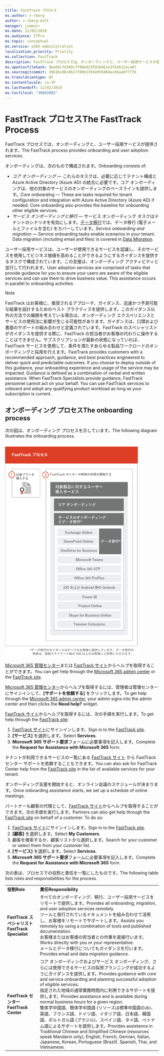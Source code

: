 ```yaml
---
title: FastTrack プロセス
ms.author: v-rberg
author: v-rberg-msft
manager: jimmuir
ms.date: 12/03/2019
ms.audience: ITPro
ms.topic: conceptual
ms.service: o365-administration
localization_priority: Priority
ms.collection: FastTrack
description: FastTrack プロセスでは、オンボーディングと、ユーザー採用サービスが提供されます。
ms.openlocfilehash: 9ba69cfd300c7f0b6423592b661e3fd1622aca07
ms.sourcegitcommit: 39616c06c0617700b1393e055894acb6aa6f7776
ms.translationtype: HT
ms.contentlocale: ja-JP
ms.lasthandoff: 12/02/2019
ms.locfileid: "39663092"
---
```

# <a name="the-fasttrack-process"></a><span data-ttu-id="76eb6-103">FastTrack プロセス</span><span class="sxs-lookup"><span data-stu-id="76eb6-103">The FastTrack Process</span></span>

<span data-ttu-id="76eb6-104">FastTrack プロセスでは、オンボーディングと、ユーザー採用サービスが提供されます。</span><span class="sxs-lookup"><span data-stu-id="76eb6-104">The FastTrack process provides onboarding and user adoption services.</span></span> 
  
<span data-ttu-id="76eb6-105">オンボーディングは、次のもので構成されます。</span><span class="sxs-lookup"><span data-stu-id="76eb6-105">Onboarding consists of:</span></span>
  
- <span data-ttu-id="76eb6-p101">*コア オンボーディング* — これらのタスクは、必要に応じてテナント構成と Azure Active Directory (Azure AD) の統合に必要です。コア オンボーディングは、他の対象のサービスのオンボーディングのベースラインも提供します。</span><span class="sxs-lookup"><span data-stu-id="76eb6-p101">*Core onboarding* — These are tasks required for tenant configuration and integration with Azure Active Directory (Azure AD) if needed. Core onboarding also provides the baseline for onboarding other eligible services.</span></span> 
- <span data-ttu-id="76eb6-p102">*サービス オンボーディングと移行* — サービス オンボーディング タスクはテナントのシナリオを有効にします。[データ移行](O365-data-migration.md)では、データ移行 (電子メールとファイルを含む) をカバーしています。</span><span class="sxs-lookup"><span data-stu-id="76eb6-p102">*Service onboarding and migration* — Service onboarding tasks enable scenarios in your tenant. Data migration (including email and files) is covered in [Data Migration](O365-data-migration.md).</span></span> 
    
<span data-ttu-id="76eb6-p103">ユーザー採用サービスは、ユーザーが使用できるサービスを認識し、そのサービスを使用してビジネス価値を高めることができるようにするガイダンスを提供するタスクで構成されています。この支援は、オンボーディング アクティビティと並行して行われます。</span><span class="sxs-lookup"><span data-stu-id="76eb6-p103">User adoption services are comprised of tasks that provide guidance for you to ensure your users are aware of the eligible services and can use them to drive business value. This assistance occurs in parallel to onboarding activities.</span></span>
  
> [!NOTE]
> <span data-ttu-id="76eb6-p104">FastTrack はお客様に、推奨されるアプローチ、ガイダンス、迅速かつ予測可能な結果を設計するためのベスト プラクティスを提供します。このガイダンス以外の方法での展開を考えている場合は、オンボーディング エクスペリエンスとサービスの使用法に影響が生じる可能性があります。ガイダンスは、口頭および書面のサポートの組み合わせと定義されています。FastTrack のスペシャリストがガイダンスを提供する際に、FastTrack の担当者がお客様の代わりに操作することはできません。サブスクリプションが最新の状態になっていれば、FastTrack サービスを使用して、条件を満たすあらゆる製品ワークロードのオンボーディングと採用を行えます。</span><span class="sxs-lookup"><span data-stu-id="76eb6-p104">FastTrack provides customers with a recommended approach, guidance, and best practices engineered to deliver quick and predictable outcomes. If you choose to deploy outside of this guidance, your onboarding experience and usage of the service may be impacted. Guidance is defined as a combination of verbal and written assistance. When FastTrack Specialists provide guidance, FastTrack personnel cannot act on your behalf. You can use FastTrack services to onboard and adopt any qualifying product workload as long as your subscription is current.</span></span> 
  
## <a name="the-onboarding-process"></a><span data-ttu-id="76eb6-117">オンボーディング プロセス</span><span class="sxs-lookup"><span data-stu-id="76eb6-117">The onboarding process</span></span>

<span data-ttu-id="76eb6-118">次の図は、オンボーディング プロセスを示しています。</span><span class="sxs-lookup"><span data-stu-id="76eb6-118">The following diagram illustrates the onboarding process.</span></span>
  
![オンボーディング特典を利用する場合のタイムライン](media/O365-Onboarding-Timeline.png)
  
<span data-ttu-id="76eb6-120">[Microsoft 365 管理センター](https://go.microsoft.com/fwlink/?linkid=2032704)または [FastTrack サイト](https://go.microsoft.com/fwlink/?linkid=780698)からヘルプを取得することができます。</span><span class="sxs-lookup"><span data-stu-id="76eb6-120">You can get help through the [Microsoft 365 admin center](https://go.microsoft.com/fwlink/?linkid=2032704) or the [FastTrack site](https://go.microsoft.com/fwlink/?linkid=780698).</span></span> 

<span data-ttu-id="76eb6-121">[Microsoft 365 管理センター](https://go.microsoft.com/fwlink/?linkid=2032704)からヘルプを取得するには、管理者は管理センターにサインインして、**[サポートを依頼する]** をクリックします。</span><span class="sxs-lookup"><span data-stu-id="76eb6-121">To get help through the [Microsoft 365 admin center](https://go.microsoft.com/fwlink/?linkid=2032704), your admin signs into the admin center and then clicks the **Need help?** widget.</span></span> 

<span data-ttu-id="76eb6-122">[FastTrack サイト](https://go.microsoft.com/fwlink/?linkid=780698)からヘルプを取得するには、次の手順を実行します。</span><span class="sxs-lookup"><span data-stu-id="76eb6-122">To get help through the [FastTrack site](https://go.microsoft.com/fwlink/?linkid=780698):</span></span> 
1.  <span data-ttu-id="76eb6-123">[FastTrack サイト](https://go.microsoft.com/fwlink/?linkid=780698)にサインインします。</span><span class="sxs-lookup"><span data-stu-id="76eb6-123">Sign in to the [FastTrack site](https://go.microsoft.com/fwlink/?linkid=780698).</span></span> 
2.  <span data-ttu-id="76eb6-124">**[サービス]** を選択します。</span><span class="sxs-lookup"><span data-stu-id="76eb6-124">Select **Services**.</span></span>
3.  <span data-ttu-id="76eb6-125">**Microsoft 365 サポート要求**フォームに必要事項を記入します。</span><span class="sxs-lookup"><span data-stu-id="76eb6-125">Complete the **Request for Assistance with Microsoft 365** form.</span></span> 
  
 <span data-ttu-id="76eb6-126">テナントが利用できるサービスの一覧にある [FastTrack サイト](https://go.microsoft.com/fwlink/?linkid=780698) から FastTrack センター サポートを依頼することもできます。</span><span class="sxs-lookup"><span data-stu-id="76eb6-126">You can also ask for FastTrack Center help from the [FastTrack site](https://go.microsoft.com/fwlink/?linkid=780698) in the list of available services for your tenant.</span></span> 
    
 <span data-ttu-id="76eb6-127">オンボーディング支援を開始すると、オンライン会議のスケジュールが決まります。</span><span class="sxs-lookup"><span data-stu-id="76eb6-127">Once onboarding assistance starts, we set up a schedule of online meetings.</span></span>
    
<span data-ttu-id="76eb6-p105">パートナーも顧客の代理として、[FastTrack サイト](https://go.microsoft.com/fwlink/?linkid=780698)からヘルプを取得することができます。次の手順を実行します。</span><span class="sxs-lookup"><span data-stu-id="76eb6-p105">Partners can also get help through the [FastTrack site](https://go.microsoft.com/fwlink/?linkid=780698) on behalf of a customer. To do so:</span></span>
1.  <span data-ttu-id="76eb6-130">[FastTrack サイト](https://go.microsoft.com/fwlink/?linkid=780698)にサインインします。</span><span class="sxs-lookup"><span data-stu-id="76eb6-130">Sign in to the [FastTrack site](https://go.microsoft.com/fwlink/?linkid=780698).</span></span> 
2.  <span data-ttu-id="76eb6-131">**[顧客]** を選択します。</span><span class="sxs-lookup"><span data-stu-id="76eb6-131">Select **My Customers**.</span></span>
3.  <span data-ttu-id="76eb6-132">顧客を検索するか、顧客リストから選択します。</span><span class="sxs-lookup"><span data-stu-id="76eb6-132">Search for your customer or select them from your customer list.</span></span>
4.  <span data-ttu-id="76eb6-133">**[サービス]** を選択します。</span><span class="sxs-lookup"><span data-stu-id="76eb6-133">Select **Services**.</span></span>
5.  <span data-ttu-id="76eb6-134">**Microsoft 365 サポート要求**フォームに必要事項を記入します。</span><span class="sxs-lookup"><span data-stu-id="76eb6-134">Complete the **Request for Assistance with Microsoft 365** form.</span></span> 

<span data-ttu-id="76eb6-135">次の表は、プロセスでの役割と責任を一覧にしたものです。</span><span class="sxs-lookup"><span data-stu-id="76eb6-135">The following table lists roles and responsibilities for the process.</span></span>
    
|||
|:-----|:-----|
|<span data-ttu-id="76eb6-136">**役割**</span><span class="sxs-lookup"><span data-stu-id="76eb6-136">**Role**</span></span> <br/> |<span data-ttu-id="76eb6-137">**責任**</span><span class="sxs-lookup"><span data-stu-id="76eb6-137">**Responsibility**</span></span> <br/> |
|<span data-ttu-id="76eb6-138">**FastTrack スペシャリスト**</span><span class="sxs-lookup"><span data-stu-id="76eb6-138">**FastTrack Specialist**</span></span> <br/> |<span data-ttu-id="76eb6-139">すべてのオンボーディング、移行、ユーザー採用サービスをリモートで提供します。</span><span class="sxs-lookup"><span data-stu-id="76eb6-139">Provides all onboarding, migration, and user adoption services remotely.</span></span>  <br/> <span data-ttu-id="76eb6-140">ツールと発行されているドキュメントを組み合わせて活用し、お客様をリモートでサポートします。</span><span class="sxs-lookup"><span data-stu-id="76eb6-140">Assists you remotely by using a combination of tools and published documentation.</span></span> <br/> <span data-ttu-id="76eb6-141">お客様またはお客様の担当者との作業を直接行います。</span><span class="sxs-lookup"><span data-stu-id="76eb6-141">Works directly with you or your representative.</span></span> <br/> <span data-ttu-id="76eb6-142">メールとデータ移行についてもガイダンスを行います。</span><span class="sxs-lookup"><span data-stu-id="76eb6-142">Provides email and data migration guidance.</span></span>|
|<span data-ttu-id="76eb6-143">**FastTrack センター**</span><span class="sxs-lookup"><span data-stu-id="76eb6-143">**FastTrack Center**</span></span>  <br/> |<span data-ttu-id="76eb6-144">コア オンボーディングおよびサービス オンボーディング、さらには使用できるサービスの採用プランニングが成功するようにガイダンスを提供します。</span><span class="sxs-lookup"><span data-stu-id="76eb6-144">Provides guidance with core and service onboarding and planning successful adoption of eligible services.</span></span>  <br/> <span data-ttu-id="76eb6-145">指定された地域の通常業務時間内に利用できるサポートを提供します。</span><span class="sxs-lookup"><span data-stu-id="76eb6-145">Provides assistance and is available during normal business hours for a given region.</span></span> <br/> <span data-ttu-id="76eb6-146">繁体字中国語、簡体字中国語 (リソースは標準中国語のみ)、英語、フランス語、ドイツ語、イタリア語、日本語、韓国語、ポルトガル語 (ブラジル)、スペイン語、タイ語、ベトナム語によるサポートを提供します。</span><span class="sxs-lookup"><span data-stu-id="76eb6-146">Provides assistance in Traditional Chinese and Simplified Chinese (resources speak Mandarin only), English, French, German, Italian, Japanese, Korean, Portuguese (Brazil), Spanish, Thai, and Vietnamese.</span></span>|


  


